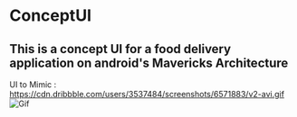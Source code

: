 # ConceptUI
## This is a concept UI for a food delivery application on android's Mavericks Architecture
UI to Mimic : https://cdn.dribbble.com/users/3537484/screenshots/6571883/v2-avi.gif
![Gif](https://drive.google.com/file/d/1rHdySWNt7gCDHfoDvSkBE92DJnZeMzsY/view?usp=sharing)
